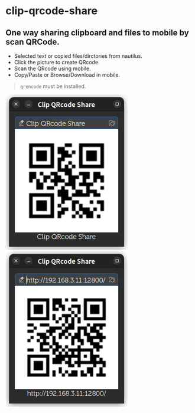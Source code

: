 # clip-qrcode-share

## One way sharing clipboard and files to mobile by scan QRCode.

- Selected text or copied files/dirctories from nautilus.
- Click the picture to create QRcode.
- Scan the QRcode using mobile.
- Copy/Paste or Browse/Download in mobile.

> `qrencode` must be installed.

![](screenshot0.png)
![](screenshot1.png)
